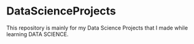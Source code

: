 # DataScienceProjects
This repository is mainly for my Data Science Projects that I made while learning DATA SCIENCE.
